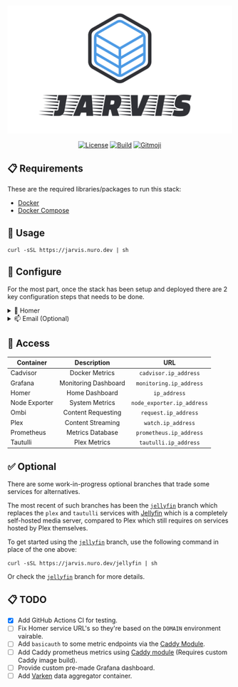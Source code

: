 <div align="center">
    <img src="./.github/assets/logo.png" />

  [![License](https://img.shields.io/badge/-mit-blue.svg?longCache=true&style=for-the-badge)](https://github.com/nurodev/jarvis/blob/master/LICENSE)
  [![Build](https://img.shields.io/github/workflow/status/nurodev/jarvis/%F0%9F%9A%80%20Deploy?label=%20&logo=github&logoColor=white&style=for-the-badge)](https://github.com/NuroDev/jarvis/actions?query=workflow%3A%22%F0%9F%9A%80+Deploy%22) 
  [![Gitmoji](https://img.shields.io/badge/-%20%F0%9F%98%9C-FFDD67.svg?longCache=true&style=for-the-badge)](https://gitmoji.carloscuesta.me/) 

</div>


## 📋 Requirements
These are the required libraries/packages to run this stack:
 - [Docker](https://docker.com)
 - [Docker Compose](https://docs.docker.com/compose/)

## 🚀 Usage
```shell
curl -sSL https://jarvis.nuro.dev | sh
```

## 🔧 Configure
For the most part, once the stack has been setup and deployed there are 2 key configuration steps that needs to be done.


<details>
  <summary>🏡 Homer</summary>
  
  The first step is to modify the Homer config file. This can be found under `config/homer/config.yml`.

  In here you can modify your home dashboard with whatever links or customization you like. A number of service links have already been provided, however there is one key configration requirement and that is to modify the URL's set for each service to be the domain of your choice.

</details>

<details>
  <summary>📫 Email (Optional)</summary>
  
  To generate a certificate from Let's Encrypt, an email address is required. As such in the `Caddyfile` a placeholder `email` global variable has been provided but commented out. Uncomment the variable by removing the `#` and entering your email address.

  You can also optionally modify the `acme_ca` URL, which specifies the URL to the ACME CA's directory. However it is recommended to leave this to the default Let's Encrypt production endpoint unless you require the use of the Let's Encrypt [staging or development endpoints](https://letsencrypt.org/docs/staging-environment/).

</details>

## 🔑 Access
| Container	        | Description                | URL                              |
| ------------------|:--------------------------:|:--------------------------------:|
| Cadvisor	        | Docker Metrics             | `cadvisor.ip_address`            |
| Grafana	          | Monitoring Dashboard       | `monitoring.ip_address`          |
| Homer 	          | Home Dashboard             | `ip_address`                     |
| Node Exporter     | System Metrics             | `node_exporter.ip_address`       |
| Ombi		          | Content Requesting         | `request.ip_address`             |
| Plex              | Content Streaming          | `watch.ip_address`               |
| Prometheus        | Metrics Database           | `prometheus.ip_address`          |
| Tautulli          | Plex Metrics               | `tautulli.ip_address`            |

## ✅ Optional

There are some work-in-progress optional branches that trade some services for alternatives.

The most recent of such branches has been the [`jellyfin`](https://github.com/NuroDev/jarvis/tree/jellyfin) branch which replaces the `plex` and `tautulli` services with [Jellyfin](https://jellyfin.org/) which is a completely self-hosted media server, compared to Plex which still requires on services hosted by Plex themselves.

To get started using the [`jellyfin`](https://github.com/NuroDev/jarvis/tree/jellyfin) branch, use the following command in place of the one above:
```shell
curl -sSL https://jarvis.nuro.dev/jellyfin | sh
```
Or check the [`jellyfin`](https://github.com/NuroDev/jarvis/tree/jellyfin) branch for more details.

## 📋 TODO

- [x] Add GitHub Actions CI for testing.
- [ ] Fix Homer service URL's so they're based on the `DOMAIN` environment vairable.
- [ ] Add `basicauth` to some metric endpoints via the [Caddy Module](https://caddyserver.com/docs/caddyfile/directives/basicauth).
- [ ] Add Caddy prometheus metrics using [Caddy module](https://github.com/hairyhenderson/caddyprom) (Requires custom Caddy image build).
- [ ] Provide custom pre-made Grafana dashboard.
- [ ] Add [Varken](https://github.com/Boerderij/Varken) data aggregator container.
